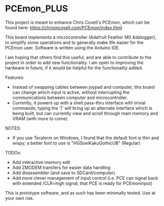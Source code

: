 # PCEmon_PLUS

This project is meant to enhance Chris Covell's PCEmon, which can be found here:
https://chrismcovell.com/PCEmon/index.html

This board implements a microcontroller (Adafruit Feather M0 Adalogger), to
simplify some operations and to generally make life easier for the PCEmon user.
Software is written using the Arduino IDE.

I am hoping that others find this useful, and are able to contribute to the
project in order to add new functionality.  I am open to improving the hardware
in future, if it would be helpful for the functionality added.

Features:
- Instead of swapping cables between joypad and computer, this board can change
which input is active, without interrupting the communications between computer
and microcontroller.
- Currently, it powers up with a shell pass-thru interface with trivial commands;
typing the '|' will bring up an alternate interface which is being built, but can
currently view and scroll through main memory and VRAM (with more to come)


NOTES:
- If you use Teraterm on Windows, I found that the default font is thin and wispy; a better
  font to use is "HGSoeiKakuGothicUB" (Regular)

TODOs:
- Add interactive memory edit
- Add ZMODEM transfers for easier data handling
- Add disassembler (and save to SDCard/computer)
- Add more clever management of input control (i.e. PCE can signal back with
extended /CLR=high signal, that PCE is ready for PCEmoninput)

This is prototype software, and as such has been minimally tested.
Use at your own risk.
